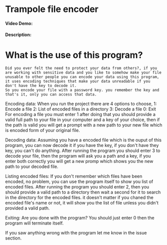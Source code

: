 # Trampole file encoder
#### Video Demo:  <URL HERE>
#### Description:


# What is the use of this program?
    Did you ever felt the need to protect your data from others?, if you are working with sensitive data and you like to somehow make your file unusable to other people you can encode your data using this program, it uses encoding techniques that make your data unreadable if you don't have the key to decode it.
    So you encode your file with a password key. you remember the key and that's it, only you can access that data.


Encoding data:
    When you run the project there are 4 options to choose,
        1: Encode a file
        2: List of encoded files in a directory
        3: Decode a file
        0: Exit
    For encoding a file you must enter 1
    after doing that you should provide a valid full path to your file in your computer and a key of your choice, then if the path is valid you will get a prompt with a new path to your new file which is encoded form of your original file.


Decoding data:
    Assuming you have a encoded file which is the ouput of this program, you can now decode it if you have the key,
    if you don't have they key, you can't do anything.
    After running the program you should enter 3 to decode your file, then the program will ask you a path and a key, if you enter both correctly you will get a new promp which shows you the new path to your decoded file.

Listing encoded files:
    If you don't remember which files have been encoded, no problem, you can use the program itself to show you list of encoded files.
    After running the program you should enter 2, then you should provide a valid path to a directory then wait a second for it to search in the directory for the encoded files. it doesn't matter if you chaned the encoded file's name or not, it will show you the list of file unless you didn't provided a valid path.

Exiting:
    Are you done with the program?
    You should just enter 0 then the program will terminate itself.

If you saw anything wrong with the program let me know in the issue section.
